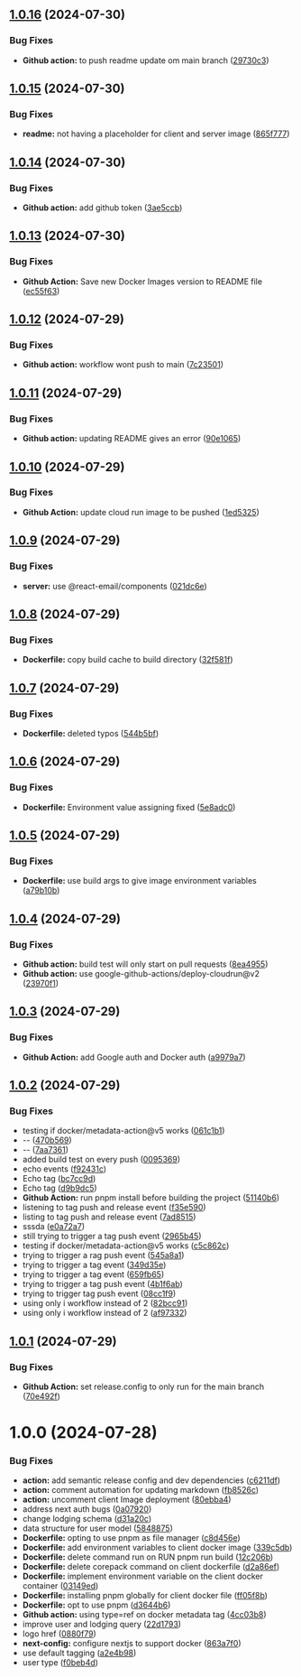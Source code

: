 ## [1.0.16](https://github.com/Wilfreno/hanapbh/compare/v1.0.15...v1.0.16) (2024-07-30)


### Bug Fixes

* **Github action:** to push readme update om main branch ([29730c3](https://github.com/Wilfreno/hanapbh/commit/29730c3aa2c604a726919046ed006093af85efac))

## [1.0.15](https://github.com/Wilfreno/hanapbh/compare/v1.0.14...v1.0.15) (2024-07-30)


### Bug Fixes

* **readme:** not having a placeholder for client and server image ([865f777](https://github.com/Wilfreno/hanapbh/commit/865f77704a8c4c78deb47ae09d6ecf107f8e1798))

## [1.0.14](https://github.com/Wilfreno/hanapbh/compare/v1.0.13...v1.0.14) (2024-07-30)


### Bug Fixes

* **Github action:** add github token ([3ae5ccb](https://github.com/Wilfreno/hanapbh/commit/3ae5ccbd5ea25fb7d5e490992835432724f67682))

## [1.0.13](https://github.com/Wilfreno/hanapbh/compare/v1.0.12...v1.0.13) (2024-07-30)


### Bug Fixes

* **Github Action:** Save new Docker Images version to README file ([ec55f63](https://github.com/Wilfreno/hanapbh/commit/ec55f63c895b43e4ae5ba168aa03d46c6e116692))

## [1.0.12](https://github.com/Wilfreno/hanapbh/compare/v1.0.11...v1.0.12) (2024-07-29)


### Bug Fixes

* **Github action:** workflow wont push to main ([7c23501](https://github.com/Wilfreno/hanapbh/commit/7c235016f2c1e1c1fbd59f86571844c066935beb))

## [1.0.11](https://github.com/Wilfreno/hanapbh/compare/v1.0.10...v1.0.11) (2024-07-29)


### Bug Fixes

* **Github action:** updating README gives an error ([90e1065](https://github.com/Wilfreno/hanapbh/commit/90e106507f1b763362ab4182afcd161ae995687f))

## [1.0.10](https://github.com/Wilfreno/hanapbh/compare/v1.0.9...v1.0.10) (2024-07-29)


### Bug Fixes

* **Github Action:** update cloud run image to be pushed ([1ed5325](https://github.com/Wilfreno/hanapbh/commit/1ed53257a3acf2461a8535d47cc91b3b46cdc9eb))

## [1.0.9](https://github.com/Wilfreno/hanapbh/compare/v1.0.8...v1.0.9) (2024-07-29)


### Bug Fixes

* **server:** use @react-email/components ([021dc6e](https://github.com/Wilfreno/hanapbh/commit/021dc6e1f62542ef5ee519c43693b1d5f40a699c))

## [1.0.8](https://github.com/Wilfreno/hanapbh/compare/v1.0.7...v1.0.8) (2024-07-29)


### Bug Fixes

* **Dockerfile:**  copy build cache to build directory ([32f581f](https://github.com/Wilfreno/hanapbh/commit/32f581f421b0d57ca5edef0184e6bf91596b14e9))

## [1.0.7](https://github.com/Wilfreno/hanapbh/compare/v1.0.6...v1.0.7) (2024-07-29)


### Bug Fixes

* **Dockerfile:** deleted typos ([544b5bf](https://github.com/Wilfreno/hanapbh/commit/544b5bf7156a787f0763aa21ff502ceadeb92bbc))

## [1.0.6](https://github.com/Wilfreno/hanapbh/compare/v1.0.5...v1.0.6) (2024-07-29)


### Bug Fixes

* **Dockerfile:** Environment value assigning fixed ([5e8adc0](https://github.com/Wilfreno/hanapbh/commit/5e8adc0c5bd790e1501862983c6102f8b2411976))

## [1.0.5](https://github.com/Wilfreno/hanapbh/compare/v1.0.4...v1.0.5) (2024-07-29)


### Bug Fixes

* **Dockerfile:** use build args to give image environment variables ([a79b10b](https://github.com/Wilfreno/hanapbh/commit/a79b10b1916f3c1766719ae048850c02f2375af0))

## [1.0.4](https://github.com/Wilfreno/hanapbh/compare/v1.0.3...v1.0.4) (2024-07-29)


### Bug Fixes

* **Github action:** build test will only start on pull requests ([8ea4955](https://github.com/Wilfreno/hanapbh/commit/8ea495561570fa37bfd9d20bc421400f7f3fc63b))
* **Github action:** use google-github-actions/deploy-cloudrun@v2 ([23970f1](https://github.com/Wilfreno/hanapbh/commit/23970f172ffb9968d96ffa24dbdaa37f8b24561c))

## [1.0.3](https://github.com/Wilfreno/hanapbh/compare/v1.0.2...v1.0.3) (2024-07-29)


### Bug Fixes

* **Github Action:** add Google auth and Docker auth ([a9979a7](https://github.com/Wilfreno/hanapbh/commit/a9979a78c806c384c7ddf24406b986ed51d3e4cf))

## [1.0.2](https://github.com/Wilfreno/hanapbh/compare/v1.0.1...v1.0.2) (2024-07-29)


### Bug Fixes

*  testing if docker/metadata-action@v5 works ([061c1b1](https://github.com/Wilfreno/hanapbh/commit/061c1b1f1af7eaf0ff0e0a6508aae1dabed02231))
* -- ([470b569](https://github.com/Wilfreno/hanapbh/commit/470b569a1e74ca761e065c88d192d824337b62ba))
* -- ([7aa7361](https://github.com/Wilfreno/hanapbh/commit/7aa73617fd82fc34356fc6180c25d22e942361c5))
* added build test on every push ([0095369](https://github.com/Wilfreno/hanapbh/commit/00953690ec3e96330cc1ce8d5b87c02b186ee49b))
* echo events ([f92431c](https://github.com/Wilfreno/hanapbh/commit/f92431ca850c108d85edc7aa0a79cd6edcb984a6))
* Echo tag ([bc7cc9d](https://github.com/Wilfreno/hanapbh/commit/bc7cc9d29feac3e01a1de67e5b91edc2752ddd18))
* Echo tag ([d9b9dc5](https://github.com/Wilfreno/hanapbh/commit/d9b9dc5ddf0df53744cb0e72abc9c6fea87a20dc))
* **Github Action:** run pnpm install before building the project ([51140b6](https://github.com/Wilfreno/hanapbh/commit/51140b60cded5b31ad389761ce372974610415ac))
* listening to tag push and release event ([f35e590](https://github.com/Wilfreno/hanapbh/commit/f35e590f331abcf8d7c4d0091e2ff4c173e7b62a))
* listing to tag push and release event ([7ad8515](https://github.com/Wilfreno/hanapbh/commit/7ad85152b16d295671933b0b122a3fa8ee35e730))
* sssda ([e0a72a7](https://github.com/Wilfreno/hanapbh/commit/e0a72a76652f320c633c60898a7c4ecbca225b8c))
* still trying to trigger a tag push event ([2965b45](https://github.com/Wilfreno/hanapbh/commit/2965b4507d58126bead43a0eb8033f7842bccd92))
* testing if docker/metadata-action@v5 works ([c5c862c](https://github.com/Wilfreno/hanapbh/commit/c5c862ccced9620fc7d2866ec0343e21be09f7a7))
* trying to trigger a rag push event ([545a8a1](https://github.com/Wilfreno/hanapbh/commit/545a8a1007e77714616aed0e9e3b78ee090e657c))
* trying to trigger a tag event ([349d35e](https://github.com/Wilfreno/hanapbh/commit/349d35e7e6fbb08017699e47e2c1ce996c5c5c00))
* trying to trigger a tag event ([659fb65](https://github.com/Wilfreno/hanapbh/commit/659fb65f347989e5ec3efd8e4367dd991e6140b2))
* trying to trigger a tag push event ([4b1f6ab](https://github.com/Wilfreno/hanapbh/commit/4b1f6aba521ae8f2ada10bd89cd64841df23b6b3))
* trying to trigger tag push event ([08cc1f9](https://github.com/Wilfreno/hanapbh/commit/08cc1f9c3f9c69302922b613d5d167bb3374b80d))
* using only i workflow instead of 2 ([82bcc91](https://github.com/Wilfreno/hanapbh/commit/82bcc911a74eeb1e449c6bec04e855fa80fdbdfc))
* using only i workflow instead of 2 ([af97332](https://github.com/Wilfreno/hanapbh/commit/af97332ccbbc1f6a130bfd95276ea408afa2bd65))

## [1.0.1](https://github.com/Wilfreno/hanapbh/compare/v1.0.0...v1.0.1) (2024-07-29)


### Bug Fixes

* **Github Action:** set release.config to only run for the main branch ([70e492f](https://github.com/Wilfreno/hanapbh/commit/70e492f8dec691255ca342285f77d35aa0f64b12))

# 1.0.0 (2024-07-28)


### Bug Fixes

* **action:** add semantic release config and dev dependencies ([c6211df](https://github.com/Wilfreno/hanapbh/commit/c6211dfe14b6e137590998b7670e58eb6c737803))
* **action:** comment automation for updating markdown ([fb8526c](https://github.com/Wilfreno/hanapbh/commit/fb8526cfd9f3966733d1efc9533f867f08c28575))
* **action:** uncomment client Image deployment ([80ebba4](https://github.com/Wilfreno/hanapbh/commit/80ebba4e407e975d1895c1a45b6ec7ee144e2f3a))
* address next auth bugs ([0a07920](https://github.com/Wilfreno/hanapbh/commit/0a07920388b3c5df2d5bb4bce72dbbe6ddd3b115))
* change lodging schema ([d31a20c](https://github.com/Wilfreno/hanapbh/commit/d31a20c94743ab0a276636f2133bd93656307b7c))
* data structure for user model ([5848875](https://github.com/Wilfreno/hanapbh/commit/5848875e3657695c2061193a79b2f1a7f2265a17))
* **Dockerfile:**  opting to use pnpm as file manager ([c8d456e](https://github.com/Wilfreno/hanapbh/commit/c8d456e10e0d3a81ff73a3b57396e1fb722412d0))
* **Dockerfile:** add environment variables to client docker image ([339c5db](https://github.com/Wilfreno/hanapbh/commit/339c5dbfc7f7325c95bcbc79e71c8382094bdbf5))
* **Dockerfile:** delete command run on RUN pnpm run build ([12c206b](https://github.com/Wilfreno/hanapbh/commit/12c206b3784430a884e4af2208395b9305198856))
* **Dockerfile:** delete corepack command on client dockerfile ([d2a86ef](https://github.com/Wilfreno/hanapbh/commit/d2a86efbd33e0b3e13f292b368bd6ae1c07107c3))
* **Dockerfile:** implement environment variable on the client docker container ([03149ed](https://github.com/Wilfreno/hanapbh/commit/03149ed0c95b5a24052d48807a4e4505464f3315))
* **Dockerfile:** installing pnpm globally for client docker file ([ff05f8b](https://github.com/Wilfreno/hanapbh/commit/ff05f8b0bf96aa8f7353d5bbc8e8ea5a8f46643f))
* **Dockerfile:** opt to use pnpm ([d3644b6](https://github.com/Wilfreno/hanapbh/commit/d3644b61e7e240ac9f501e3139ec807c1bbe220a))
* **Github action:** using type=ref on docker metadata tag ([4cc03b8](https://github.com/Wilfreno/hanapbh/commit/4cc03b806ac0367f7127f68ba17819bcaf86fc6b))
* improve user and lodging query ([22d1793](https://github.com/Wilfreno/hanapbh/commit/22d1793a72e515d129925df0ac81023310cfacef))
* logo href ([0880f79](https://github.com/Wilfreno/hanapbh/commit/0880f79e8c6fa384bf0ad7145386bc280c4b3cb1))
* **next-config:** configure nextjs to support docker ([863a7f0](https://github.com/Wilfreno/hanapbh/commit/863a7f0dab566870206d5e22fa41e21e61aa29e2))
* use default tagging ([a2e4b98](https://github.com/Wilfreno/hanapbh/commit/a2e4b9894f55275aa1f910cebf5f8eac4b6b6791))
* user type ([f0beb4d](https://github.com/Wilfreno/hanapbh/commit/f0beb4d09f347c60c0a804bc9e10b27eb9b34cd3))
